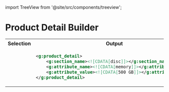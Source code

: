 import TreeView from '@site/src/components/treeview';


# Product Detail Builder

<table>
<tr>
<th> Selection </th>
<th> Output </th>
</tr>
<tr>
<td>

<TreeView />

</td>
<td>

```xml
<g:product_detail>
    <g:section_name><![CDATA[disc]]></g:section_name>
    <g:attribute_name><![CDATA[memory]]></g:attribute_name>
    <g:attribute_value><![CDATA[500 GB]]></g:attribute_value>
</g:product_detail>

```

</td>
</tr>
</table>